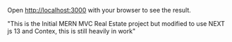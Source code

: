
Open [http://localhost:3000](http://localhost:3000) with your browser to see the result.

"This is the Initial MERN MVC Real Estate project but modified to use NEXT js 13 and Contex, this is still heavily in work"
